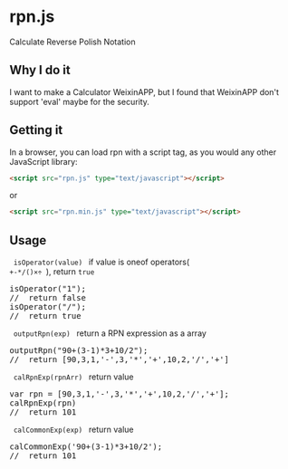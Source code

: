 # rpn.js
Calculate Reverse Polish Notation

## Why I do it
I want to make a Calculator WeixinAPP, but I found that WeixinAPP don't support 'eval' maybe for the security.

## Getting it
In a browser, you can load rpn with a script tag, as you would any other JavaScript library:

```html
<script src="rpn.js" type="text/javascript"></script>
```
or
```html
<script src="rpn.min.js" type="text/javascript"></script>
```
## Usage

<code> isOperator(value) </code> if value is oneof operators(<code> +-*/()×÷ </code>), return <code>true</code>
<pre>
isOperator("1");
//	return false
isOperator("/");
//	return true
</pre>


<code> outputRpn(exp) </code> return a RPN expression as a array
<pre>
outputRpn("90+(3-1)*3+10/2");
//	return [90,3,1,'-',3,'*','+',10,2,'/','+']
</pre>

 
<code> calRpnExp(rpnArr) </code> return value
<pre>
var rpn = [90,3,1,'-',3,'*','+',10,2,'/','+'];
calRpnExp(rpn)
//	return 101
</pre>

<code> calCommonExp(exp) </code> return value
<pre>
calCommonExp('90+(3-1)*3+10/2');
//	return 101
</pre>
